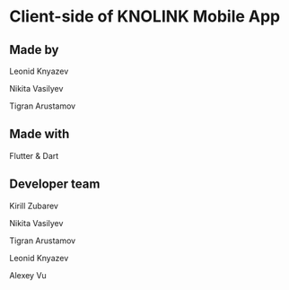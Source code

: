 # Client-side of KNOLINK Mobile App
## Made by
Leonid Knyazev

Nikita Vasilyev

Tigran Arustamov
## Made with
Flutter & Dart

## Developer team
Kirill Zubarev

Nikita Vasilyev

Tigran Arustamov

Leonid Knyazev

Alexey Vu
